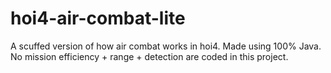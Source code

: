 # hoi4-air-combat-lite
 A scuffed version of how air combat works in hoi4. 
 Made using 100% Java. No mission efficiency + range + detection are coded in this project. 
